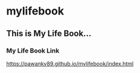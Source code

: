 # mylifebook
## This is My Life Book...

### My Life Book Link

https://pawankv89.github.io/mylifebook/index.html
